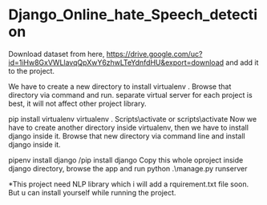 # Django_Online_hate_Speech_detection
Download dataset from here, https://drive.google.com/uc?id=1iHw8GxVWLlavqQpXwY6zhwLTeYdnfdHU&export=download and add it to the project.

We have to create a new directory to install virtualenv . Browse that directory via command and run. separate virtual server for each project is best, it will not affect other project library.

pip install virtualenv
virtualenv .
Scripts\activate or scripts\activate
Now we have to create another directory inside virtualenv, then we have to install django inside it. Browse that new directory via command line and install django inside it.

pipenv install django /pip install django
Copy this whole oproject inside django directory, browse the app and run python .\manage.py runserver

*This project need NLP library  which i will add a rquirement.txt file soon. But u can install yourself while running the project.

